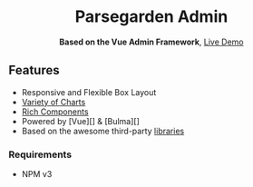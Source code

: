 <h1 align="center">Parsegarden Admin</h1>

<p align="center">
  <strong>Based on the Vue Admin Framework</strong>,
  <a href="https://vue-admin.fundon.me">Live Demo</a>
</p>

## Features

* Responsive and Flexible Box Layout
* [Variety of Charts](doc/charts.md)
* [Rich Components](doc/components.md)
* Powered by [Vue][] & [Bulma][]
* Based on the awesome third-party [libraries](doc/dependencies.md)

### Requirements

  * NPM v3
